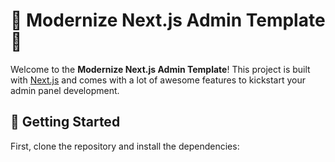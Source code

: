 # 🌟 Modernize Next.js Admin Template 🌟

Welcome to the **Modernize Next.js Admin Template**! This project is built with [Next.js](https://nextjs.org/) and comes with a lot of awesome features to kickstart your admin panel development.

## 🚀 Getting Started

First, clone the repository and install the dependencies:

